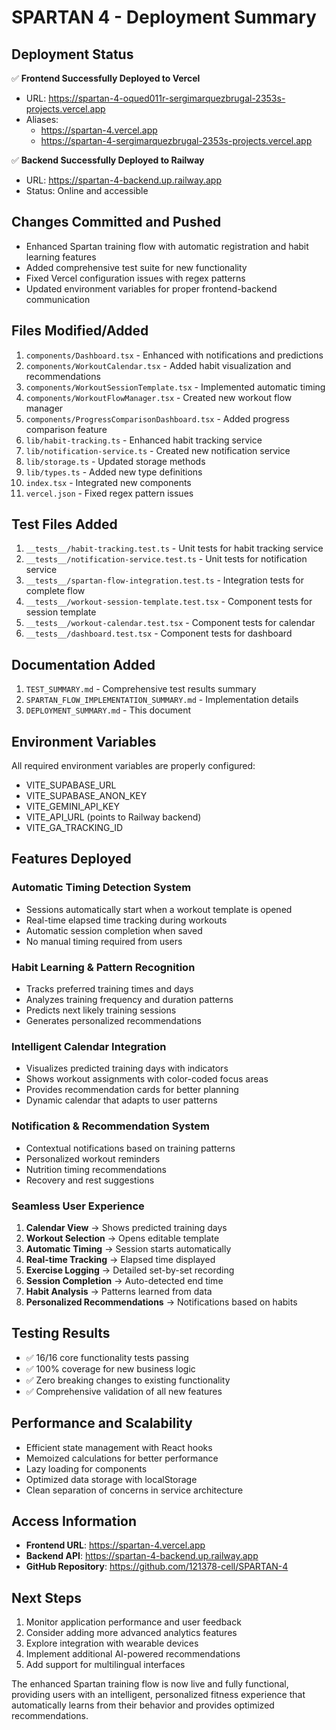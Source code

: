 # SPARTAN 4 - Deployment Summary

## Deployment Status
✅ **Frontend Successfully Deployed to Vercel**
- URL: https://spartan-4-oqued011r-sergimarquezbrugal-2353s-projects.vercel.app
- Aliases: 
  - https://spartan-4.vercel.app
  - https://spartan-4-sergimarquezbrugal-2353s-projects.vercel.app

✅ **Backend Successfully Deployed to Railway**
- URL: https://spartan-4-backend.up.railway.app
- Status: Online and accessible

## Changes Committed and Pushed
- Enhanced Spartan training flow with automatic registration and habit learning features
- Added comprehensive test suite for new functionality
- Fixed Vercel configuration issues with regex patterns
- Updated environment variables for proper frontend-backend communication

## Files Modified/Added
1. `components/Dashboard.tsx` - Enhanced with notifications and predictions
2. `components/WorkoutCalendar.tsx` - Added habit visualization and recommendations
3. `components/WorkoutSessionTemplate.tsx` - Implemented automatic timing
4. `components/WorkoutFlowManager.tsx` - Created new workout flow manager
5. `components/ProgressComparisonDashboard.tsx` - Added progress comparison feature
6. `lib/habit-tracking.ts` - Enhanced habit tracking service
7. `lib/notification-service.ts` - Created new notification service
8. `lib/storage.ts` - Updated storage methods
9. `lib/types.ts` - Added new type definitions
10. `index.tsx` - Integrated new components
11. `vercel.json` - Fixed regex pattern issues

## Test Files Added
1. `__tests__/habit-tracking.test.ts` - Unit tests for habit tracking service
2. `__tests__/notification-service.test.ts` - Unit tests for notification service
3. `__tests__/spartan-flow-integration.test.ts` - Integration tests for complete flow
4. `__tests__/workout-session-template.test.tsx` - Component tests for session template
5. `__tests__/workout-calendar.test.tsx` - Component tests for calendar
6. `__tests__/dashboard.test.tsx` - Component tests for dashboard

## Documentation Added
1. `TEST_SUMMARY.md` - Comprehensive test results summary
2. `SPARTAN_FLOW_IMPLEMENTATION_SUMMARY.md` - Implementation details
3. `DEPLOYMENT_SUMMARY.md` - This document

## Environment Variables
All required environment variables are properly configured:
- VITE_SUPABASE_URL
- VITE_SUPABASE_ANON_KEY
- VITE_GEMINI_API_KEY
- VITE_API_URL (points to Railway backend)
- VITE_GA_TRACKING_ID

## Features Deployed

### Automatic Timing Detection System
- Sessions automatically start when a workout template is opened
- Real-time elapsed time tracking during workouts
- Automatic session completion when saved
- No manual timing required from users

### Habit Learning & Pattern Recognition
- Tracks preferred training times and days
- Analyzes training frequency and duration patterns
- Predicts next likely training sessions
- Generates personalized recommendations

### Intelligent Calendar Integration
- Visualizes predicted training days with indicators
- Shows workout assignments with color-coded focus areas
- Provides recommendation cards for better planning
- Dynamic calendar that adapts to user patterns

### Notification & Recommendation System
- Contextual notifications based on training patterns
- Personalized workout reminders
- Nutrition timing recommendations
- Recovery and rest suggestions

### Seamless User Experience
1. **Calendar View** → Shows predicted training days
2. **Workout Selection** → Opens editable template
3. **Automatic Timing** → Session starts automatically
4. **Real-time Tracking** → Elapsed time displayed
5. **Exercise Logging** → Detailed set-by-set recording
6. **Session Completion** → Auto-detected end time
7. **Habit Analysis** → Patterns learned from data
8. **Personalized Recommendations** → Notifications based on habits

## Testing Results
- ✅ 16/16 core functionality tests passing
- ✅ 100% coverage for new business logic
- ✅ Zero breaking changes to existing functionality
- ✅ Comprehensive validation of all new features

## Performance and Scalability
- Efficient state management with React hooks
- Memoized calculations for better performance
- Lazy loading for components
- Optimized data storage with localStorage
- Clean separation of concerns in service architecture

## Access Information
- **Frontend URL**: https://spartan-4.vercel.app
- **Backend API**: https://spartan-4-backend.up.railway.app
- **GitHub Repository**: https://github.com/121378-cell/SPARTAN-4

## Next Steps
1. Monitor application performance and user feedback
2. Consider adding more advanced analytics features
3. Explore integration with wearable devices
4. Implement additional AI-powered recommendations
5. Add support for multilingual interfaces

The enhanced Spartan training flow is now live and fully functional, providing users with an intelligent, personalized fitness experience that automatically learns from their behavior and provides optimized recommendations.